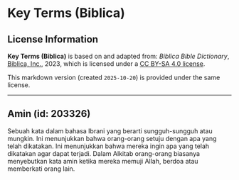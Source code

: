 # Key Terms (Biblica)

## License Information

**Key Terms (Biblica)** is based on and adapted from: _Biblica Bible Dictionary_, [Biblica, Inc.](https://www.biblica.com/), 2023, which is licensed under a [CC BY-SA 4.0 license](https://creativecommons.org/licenses/by-sa/4.0/legalcode.en).

This markdown version (created `2025-10-20`) is provided under the same license.



--------------------------------

## Amin (id: 203326)

Sebuah kata dalam bahasa Ibrani yang berarti sungguh\-sungguh atau mungkin. Ini menunjukkan bahwa orang\-orang setuju dengan apa yang telah dikatakan. Ini menunjukkan bahwa mereka ingin apa yang telah dikatakan agar dapat terjadi. Dalam Alkitab orang\-orang biasanya menyebutkan kata amin ketika mereka memuji Allah, berdoa atau memberkati orang lain.


